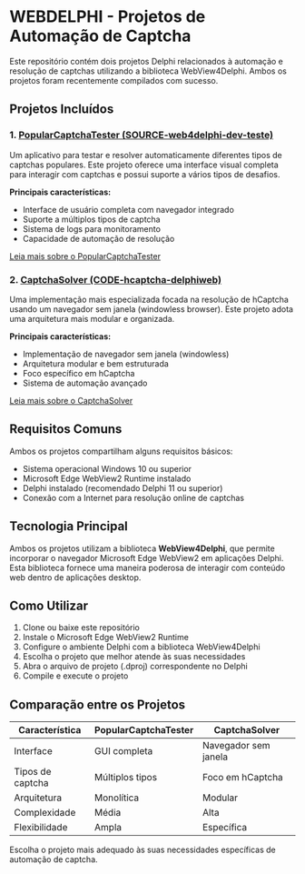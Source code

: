 # WEBDELPHI - Projetos de Automação de Captcha

Este repositório contém dois projetos Delphi relacionados à automação e resolução de captchas utilizando a biblioteca WebView4Delphi. Ambos os projetos foram recentemente compilados com sucesso.

## Projetos Incluídos

### 1. [PopularCaptchaTester (SOURCE-web4delphi-dev-teste)](./README-SOURCE.md)

Um aplicativo para testar e resolver automaticamente diferentes tipos de captchas populares. Este projeto oferece uma interface visual completa para interagir com captchas e possui suporte a vários tipos de desafios.

**Principais características:**
- Interface de usuário completa com navegador integrado
- Suporte a múltiplos tipos de captcha
- Sistema de logs para monitoramento
- Capacidade de automação de resolução

[Leia mais sobre o PopularCaptchaTester](./README-SOURCE.md)

### 2. [CaptchaSolver (CODE-hcaptcha-delphiweb)](./README-CODE.md)

Uma implementação mais especializada focada na resolução de hCaptcha usando um navegador sem janela (windowless browser). Este projeto adota uma arquitetura mais modular e organizada.

**Principais características:**
- Implementação de navegador sem janela (windowless)
- Arquitetura modular e bem estruturada
- Foco específico em hCaptcha
- Sistema de automação avançado

[Leia mais sobre o CaptchaSolver](./README-CODE.md)

## Requisitos Comuns

Ambos os projetos compartilham alguns requisitos básicos:

- Sistema operacional Windows 10 ou superior
- Microsoft Edge WebView2 Runtime instalado
- Delphi instalado (recomendado Delphi 11 ou superior)
- Conexão com a Internet para resolução online de captchas

## Tecnologia Principal

Ambos os projetos utilizam a biblioteca **WebView4Delphi**, que permite incorporar o navegador Microsoft Edge WebView2 em aplicações Delphi. Esta biblioteca fornece uma maneira poderosa de interagir com conteúdo web dentro de aplicações desktop.

## Como Utilizar

1. Clone ou baixe este repositório
2. Instale o Microsoft Edge WebView2 Runtime
3. Configure o ambiente Delphi com a biblioteca WebView4Delphi
4. Escolha o projeto que melhor atende às suas necessidades
5. Abra o arquivo de projeto (.dproj) correspondente no Delphi
6. Compile e execute o projeto

## Comparação entre os Projetos

| Característica | PopularCaptchaTester | CaptchaSolver |
|----------------|----------------------|---------------|
| Interface | GUI completa | Navegador sem janela |
| Tipos de captcha | Múltiplos tipos | Foco em hCaptcha |
| Arquitetura | Monolítica | Modular |
| Complexidade | Média | Alta |
| Flexibilidade | Ampla | Específica |

Escolha o projeto mais adequado às suas necessidades específicas de automação de captcha. 